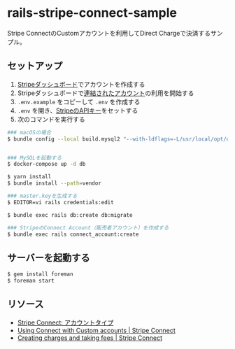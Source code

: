 # rails-stripe-connect-sample

Stripe ConnectのCustomアカウントを利用してDirect Chargeで決済するサンプル。

## セットアップ

1. [Stripeダッシュボード](https://dashboard.stripe.com/test/dashboard)でアカウントを作成する
2. Stripeダッシュボードで[連結されたアカウント](https://dashboard.stripe.com/test/connect/accounts/overview)の利用を開始する
3. `.env.example` をコピーして `.env` を作成する
4. `.env` を開き、[StripeのAPIキー](https://dashboard.stripe.com/test/apikeys)をセットする
5. 次のコマンドを実行する

```sh
### macOSの場合
$ bundle config --local build.mysql2 "--with-ldflags=-L/usr/local/opt/openssl/lib"


### MySQLを起動する
$ docker-compose up -d db

$ yarn install
$ bundle install --path=vendor

### master.keyを生成する
$ EDITOR=vi rails credentials:edit

$ bundle exec rails db:create db:migrate

### StripeのConnect Account（販売者アカウント）を作成する
$ bundle exec rails connect_account:create
```

## サーバーを起動する

```sh
$ gem install foreman
$ foreman start
```

## リソース

- [Stripe Connect: アカウントタイプ](https://stripe.com/jp/connect/account-types)
- [Using Connect with Custom accounts | Stripe Connect](https://stripe.com/docs/connect/custom-accounts)
- [Creating charges and taking fees | Stripe Connect](https://stripe.com/docs/connect/charges)
